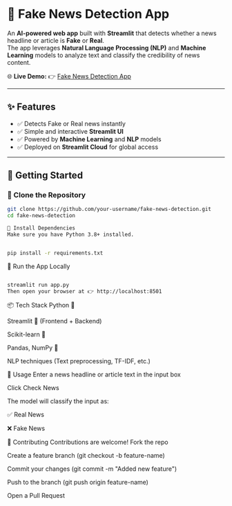 # 📰 Fake News Detection App  

An **AI-powered web app** built with **Streamlit** that detects whether a news headline or article is **Fake** or **Real**.  
The app leverages **Natural Language Processing (NLP)** and **Machine Learning** models to analyze text and classify the credibility of news content.  

🌐 **Live Demo:** 👉 [Fake News Detection App](https://fake-newzz-detection.streamlit.app/)  

---

## ✨ Features  

- ✅ Detects Fake or Real news instantly  
- ✅ Simple and interactive **Streamlit UI**  
- ✅ Powered by **Machine Learning** and **NLP** models  
- ✅ Deployed on **Streamlit Cloud** for global access  

---

## 🚀 Getting Started  

### 🔹 Clone the Repository  
```bash
git clone https://github.com/your-username/fake-news-detection.git
cd fake-news-detection
```
```bash
🔹 Install Dependencies
Make sure you have Python 3.8+ installed.
```
```bash

pip install -r requirements.txt
```
🔹 Run the App Locally
```bash

streamlit run app.py
Then open your browser at 👉 http://localhost:8501
```
📦 Tech Stack
Python 🐍

Streamlit 🎨 (Frontend + Backend)

Scikit-learn 🤖

Pandas, NumPy 🔢

NLP techniques (Text preprocessing, TF-IDF, etc.)

🎯 Usage
Enter a news headline or article text in the input box

Click Check News

The model will classify the input as:

✅ Real News

❌ Fake News


🤝 Contributing
Contributions are welcome!
Fork the repo

Create a feature branch (git checkout -b feature-name)

Commit your changes (git commit -m "Added new feature")

Push to the branch (git push origin feature-name)

Open a Pull Request

